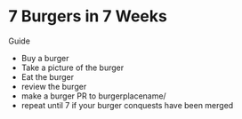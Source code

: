 7 Burgers in 7 Weeks
======

Guide 

- Buy a burger
- Take a picture of the burger
- Eat the burger
- review the burger
- make a burger PR to burgerplacename/
- repeat until 7 if your burger conquests have been merged 
